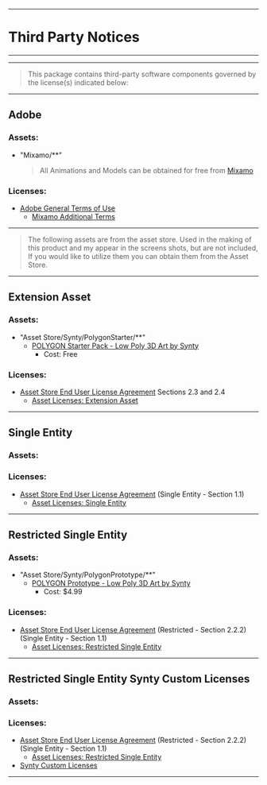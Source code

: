 ***
# Third Party Notices
***

____

> This package contains third-party software components governed by the license(s) indicated below:

____

## Adobe
### Assets:

* "Mixamo/**"
  > All Animations and Models can be obtained for free from [Mixamo](https://www.mixamo.com)

### Licenses:

* [Adobe General Terms of Use](https://www.adobe.com/legal/terms.html)
  * [Mixamo Additional Terms](https://github.com/JamesLaFritz/CoreFamework/blob/main/docs/License/MixamoAddlTerms.pdf)

____

> The following assets are from the asset store. Used in the making of this product and my appear in the screens shots, but are not included, If you would like to utilize them you can obtain them from the Asset Store. 

____

## Extension Asset
### Assets:

* "Asset Store/Synty/PolygonStarter/**"
  * [POLYGON Starter Pack - Low Poly 3D Art by Synty](https://assetstore.unity.com/packages/3d/props/polygon-starter-pack-low-poly-3d-art-by-synty-156819)
    * Cost: Free

### Licenses:

* [Asset Store End User License Agreement](https://unity3d.com/legal/as_terms#section-2-end-users-rights-and-obligations)
  Sections 2.3 and 2.4
  * [Asset Licenses: Extension Asset](Asset%20Licenses.md)

____

## Single Entity
### Assets:

### Licenses:
* [Asset Store End User License Agreement](https://unity3d.com/legal/as_terms#section-1-parties-to-the-agreementthe-subject-matter-of-the-agreement)
  (Single Entity - Section 1.1)
  * [Asset Licenses: Single Entity](Asset%20Licenses.md)

____

## Restricted Single Entity
### Assets:
* "Asset Store/Synty/PolygonPrototype/**"
  * [POLYGON Prototype - Low Poly 3D Art by Synty](https://assetstore.unity.com/packages/3d/props/exterior/polygon-prototype-low-poly-3d-art-by-synty-137126)
    * Cost: $4.99

### Licenses:
* [Asset Store End User License Agreement](https://unity3d.com/legal/as_terms#section-1-parties-to-the-agreementthe-subject-matter-of-the-agreement)
  (Restricted - Section 2.2.2)(Single Entity - Section 1.1)
  * [Asset Licenses: Restricted Single Entity](Asset%20Licenses.md)

____

## Restricted Single Entity Synty Custom Licenses
### Assets:

### Licenses:
* [Asset Store End User License Agreement](https://unity3d.com/legal/as_terms#section-1-parties-to-the-agreementthe-subject-matter-of-the-agreement)
  (Restricted - Section 2.2.2)(Single Entity - Section 1.1)
  * [Asset Licenses: Restricted Single Entity](Asset%20Licenses.md)
* [Synty Custom Licenses](https://github.com/JamesLaFritz/CoreFamework/blob/main/docs/License/Synty_Custom_License_NOV_2021.pdf)

____
